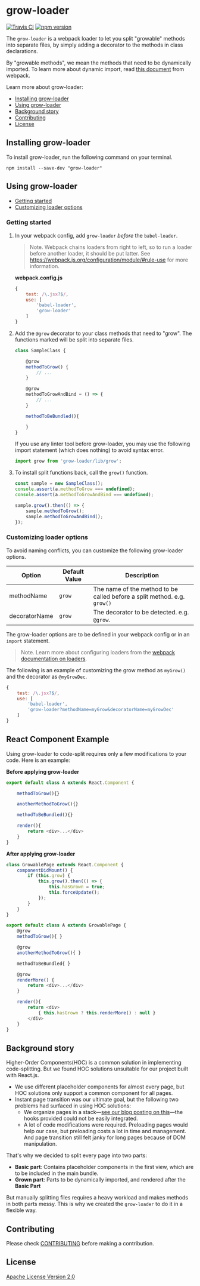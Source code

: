# grow-loader

[![Travis CI](https://travis-ci.org/line/grow-loader.svg?branch=master)](https://travis-ci.org/line/grow-loader) [![npm version](https://badge.fury.io/js/grow-loader.svg)](https://badge.fury.io/js/grow-loader)

The `grow-loader` is a webpack loader to let you split "growable" methods into separate files, by simply adding a decorator to the methods in class declarations.

By "growable methods", we mean the methods that need to be dynamically imported. To learn more about dynamic import, read [this document](https://webpack.js.org/guides/code-splitting/#dynamic-imports) from webpack.

Learn more about grow-loader:

- [Installing grow-loader](#installing-grow-loader)
- [Using grow-loader](#using-grow-loader)
- [Background story](#background-story)
- [Contributing](#Contributing)
- [License](#License)

## Installing grow-loader
To install grow-loader, run the following command on your terminal.

```
npm install --save-dev "grow-loader"
```

## Using grow-loader

- [Getting started](#getting-started)
- [Customizing loader options](#customizing-loader-options)

### Getting started
1. In your webpack config, add `grow-loader` _before_ the `babel-loader`.

    > Note. Webpack chains loaders from right to left, so to run a loader before another loader, it should be put latter. See https://webpack.js.org/configuration/module/#rule-use for more information.

    **webpack.config.js**
    ```js
    {
        test: /\.jsx?$/,
        use: [
            'babel-loader',
            'grow-loader'
        ]
    }
    ```

2. Add the `@grow` decorator to your class methods that need to "grow". The functions marked will be split into separate files.

    ```js
    class SampleClass {

        @grow
        methodToGrow() {
            // ...
        }

        @grow
        methodToGrowAndBind = () => {
            // ...
        }

        methodToBeBundled(){

        }
    }
    ```

    If you use any linter tool before grow-loader, you may use the following import statement (which does nothing) to avoid syntax error.

    ```js
    import grow from 'grow-loader/lib/grow';
    ```

3. To install split functions back, call the `grow()` function.

    ```js
    const sample = new SampleClass();
    console.assert(a.methodToGrow === undefined);
    console.assert(a.methodToGrowAndBind === undefined);

    sample.grow().then(() => {
        sample.methodToGrow();
        sample.methodToGrowAndBind();
    });
    ```

### Customizing loader options

To avoid naming conflicts, you can customize the following grow-loader options.

| Option | Default Value | Description |
| -------|---------|-------------|
| methodName | `grow` | The name of the method to be called before a split method. e.g. `grow()` |
| decoratorName | `grow` | The decorator to be detected. e.g. `@grow`. |

The grow-loader options are to be defined in your webpack config or in an `import` statement.

> Note. Learn more about configuring loaders from the [webpack documentation on loaders](https://webpack.js.org/concepts/loaders/).

The following is an example of customizing the grow method as `myGrow()` and the decorator as `@myGrowDec`.

```js
{
    test: /\.jsx?$/,
    use: [
        'babel-loader',
        'grow-loader?methodName=myGrow&decoratorName=myGrowDec'
    ]
}
```

## React Component Example
Using grow-loader to code-split requires only a few modifications to your code. Here is an example:

**Before applying grow-loader**

```js
export default class A extends React.Component {

    methodToGrow(){}

    anotherMethodToGrow(){}

    methodToBeBundled(){}

    render(){
        return <div>...</div>
    }
}
```

**After applying grow-loader**

```js
class GrowablePage extends React.Component {
    componentDidMount() {
        if (this.grow) {
            this.grow().then(() => {
                this.hasGrown = true;
                this.forceUpdate();
            });
        }
    }
}

export default class A extends GrowablePage {
    @grow
    methodToGrow(){ }

    @grow
    anotherMethodToGrow(){ }

    methodToBeBundled{ }

    @grow
    renderMore() {
        return <div>...</div>
    }

    render(){
        return <div>
            { this.hasGrown ? this.renderMore() : null }
        </div>
    }
}
```

## Background story
Higher-Order Components(HOC) is a common solution in implementing code-splitting. But we found HOC solutions unsuitable for our project built with React.js.

- We use different placeholder components for almost every page, but HOC solutions only support a common component for all pages.
- Instant page transition was our ultimate goal, but the following two problems had surfaced in using HOC solutions:
  - We organize pages in a stack—[see our blog posting on this](https://engineering.linecorp.com/en/blog/detail/235)—the hooks provided could not be easily integrated.
  - A lot of code modifications were required. Preloading pages would help our case, but preloading costs a lot in time and management. And page transition still felt janky for long pages because of DOM manipulation.

That's why we decided to split every page into two parts:

- **Basic part**: Contains placeholder components in the first view, which are to be included in the main bundle.
- **Grown part**: Parts to be dynamically imported, and rendered after the **Basic Part**

But manually splitting files requires a heavy workload and makes methods in both parts messy. This is why we created the `grow-loader` to do it in a flexible way.

## Contributing

Please check [CONTRIBUTING](./CONTRIBUTING.md) before making a contribution.

## License

[Apache License Version 2.0](./LICENSE)
